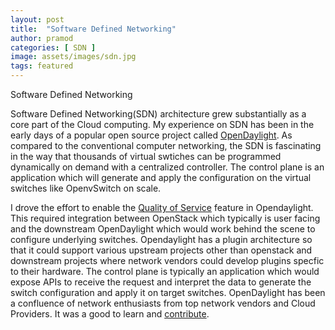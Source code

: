 ```yaml
---
layout: post
title:  "Software Defined Networking"
author: pramod
categories: [ SDN ]
image: assets/images/sdn.jpg
tags: featured
---
```

Software Defined Networking 

Software Defined Networking(SDN) architecture grew substantially as a core part of the Cloud computing. My experience on SDN has been in the early days of a popular open source project called [OpenDaylight][jekyll-odl]. As compared to the conventional computer networking, the SDN is fascinating in the way that thousands of virtual swtiches can be programmed dynamically on demand with a centralized controller. The control plane is an application which will generate and apply the configuration on the virtual switches like OpenvSwitch on scale. 

I drove the effort to enable the [Quality of Service][jekyll-qos] feature in Opendaylight. This required integration between OpenStack which typically is user facing and the downstream OpenDaylight which would work behind the scene to configure underlying switches. Opendaylight has a plugin architecture so that it could support various upstream projects other than openstack and downstream projects where network vendors could develop plugins specfic to their hardware. The control plane is typically an application which would expose APIs to receive the request and interpret the data to generate the switch configuration and apply it on target switches. OpenDaylight has been a confluence of network enthusiasts from top network vendors and Cloud Providers. It was a good to learn and [contribute][jekyll-contribute].  

[jekyll-odl]: https://www.opendaylight.org/
[jekyll-qos]: https://git.opendaylight.org/gerrit/c/neutron/+/60170
[jekyll-contribute]: https://git.opendaylight.org/gerrit/q/owner:pramod.raghavendra.jayathirth%2540intel.com
